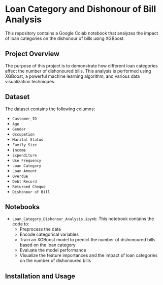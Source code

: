 # Loan Category and Dishonour of Bill Analysis

This repository contains a Google Colab notebook that analyzes the impact of loan categories on the dishonour of bills using XGBoost.

## Project Overview

The purpose of this project is to demonstrate how different loan categories affect the number of dishonoured bills. This analysis is performed using XGBoost, a powerful machine learning algorithm, and various data visualization techniques.

## Dataset

The dataset contains the following columns:

- `Customer_ID`
- `Age`
- `Gender`
- `Occupation`
- `Marital Status`
- `Family Size`
- `Income`
- `Expenditure`
- `Use Frequency`
- `Loan Category`
- `Loan Amount`
- `Overdue`
- `Debt Record`
- `Returned Cheque`
- `Dishonour of Bill`

## Notebooks

- `Loan_Category_Dishonour_Analysis.ipynb`: This notebook contains the code to:
  - Preprocess the data
  - Encode categorical variables
  - Train an XGBoost model to predict the number of dishonoured bills based on the loan category
  - Evaluate the model performance
  - Visualize the feature importances and the impact of loan categories on the number of dishonoured bills

## Installation and Usage

